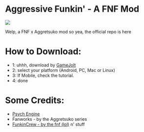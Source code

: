 # Aggressive Funkin' - A FNF Mod
![](https://media.discordapp.net/attachments/990276139404640308/1082788303914405902/iconOG.png)

 Welp, a FNF x Aggretsuko mod so yea, the official repo is here



# How to Download:
- 1: uhhh, download by [GameJolt](https://gamejolt.com/games/aggressivefunkin/792098)
 - 2: select your platform (Android, PC, Mac or Linux)
  - 3: If Mobile, check the tutorial.
   - 4: done


# Some Credits:
- [Psych Engine](https://github.com/ShadowMario/FNF-PsychEngine)
- Fanworks - by the Aggretsuko series
- [FunkinCrew - by the fnf (lol)](https://github.com/FunkinCrew/Funkin)
n' stuff
